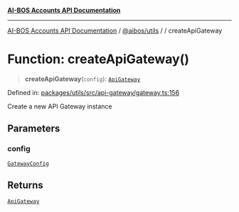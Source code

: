 [**AI-BOS Accounts API Documentation**](../../../README.md)

***

[AI-BOS Accounts API Documentation](../../../README.md) / [@aibos/utils](../README.md) / [](../README.md) / createApiGateway

# Function: createApiGateway()

> **createApiGateway**(`config`): [`ApiGateway`](../classes/ApiGateway.md)

Defined in: [packages/utils/src/api-gateway/gateway.ts:156](https://github.com/pohlai88/accounts/blob/48103fb36d28b2b9bfb33472b6de2f719773cde9/packages/utils/src/api-gateway/gateway.ts#L156)

Create a new API Gateway instance

## Parameters

### config

[`GatewayConfig`](../interfaces/GatewayConfig.md)

## Returns

[`ApiGateway`](../classes/ApiGateway.md)
